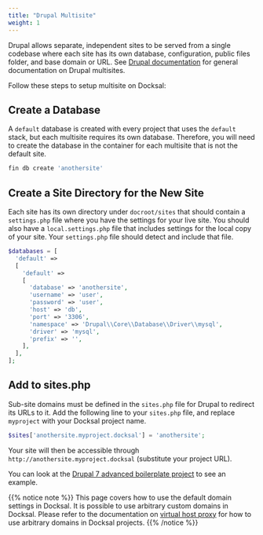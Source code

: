 ```yaml
---
title: "Drupal Multisite"
weight: 1
---
```


Drupal allows separate, independent sites to be served from a single codebase where each site has its own 
database, configuration, public files folder, and base domain or URL. See [Drupal documentation](https://www.drupal.org/docs/8/multisite) 
for general documentation on Drupal multisites.

Follow these steps to setup multisite on Docksal:

## Create a Database

A `default` database is created with every project that uses the `default` stack, but each multisite requires its own database.
Therefore, you will need to create the database in the container for each multisite that is not the default site.

```bash
fin db create 'anothersite'
```

## Create a Site Directory for the New Site

Each site has its own directory under `docroot/sites` that should contain a `settings.php` file where you have the settings 
for your live site. You should also have a `local.settings.php` file that includes settings for the local copy of your
site. Your `settings.php` file should detect and include that file.

```php
$databases = [
  'default' =>
  [
    'default' =>
    [
      'database' => 'anothersite',
      'username' => 'user',
      'password' => 'user',
      'host' => 'db',
      'port' => '3306',
      'namespace' => 'Drupal\\Core\\Database\\Driver\\mysql',
      'driver' => 'mysql',
      'prefix' => '',
    ],
  ],
];
```

## Add to sites.php

Sub-site domains must be defined in the `sites.php` file for Drupal to redirect its URLs to it. Add the following line
to your `sites.php` file, and replace `myproject` with your Docksal project name.

```php
$sites['anothersite.myproject.docksal'] = 'anothersite';
```
Your site will then be accessible through `http://anothersite.myproject.docksal` (substitute your project URL).

You can look at the [Drupal 7 advanced boilerplate project](https://github.com/docksal/boilerplate-drupal7-advanced) to see an example.

{{% notice note %}}
This page covers how to use the default domain settings in Docksal. It is possible to use arbitrary custom 
domains in Docksal. Please refer to the documentation on [virtual host proxy](/core/system-vhost-proxy/#using-arbitrary-custom-domains)
for how to use arbitrary domains in Docksal projects.
{{% /notice %}}
